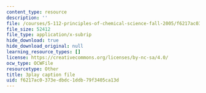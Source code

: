 ```yaml
---
content_type: resource
description: ''
file: /courses/5-112-principles-of-chemical-science-fall-2005/f6217ac0373edbdc1ddb79f3405ca13d_NVTHQwQ9IqA.srt
file_size: 52412
file_type: application/x-subrip
hide_download: true
hide_download_original: null
learning_resource_types: []
license: https://creativecommons.org/licenses/by-nc-sa/4.0/
ocw_type: OCWFile
resourcetype: Other
title: 3play caption file
uid: f6217ac0-373e-dbdc-1ddb-79f3405ca13d
---
```

